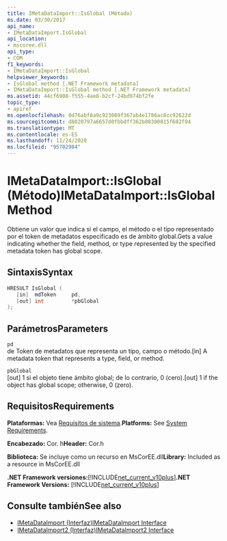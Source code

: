 ```yaml
---
title: IMetaDataImport::IsGlobal (Método)
ms.date: 03/30/2017
api_name:
- IMetaDataImport.IsGlobal
api_location:
- mscoree.dll
api_type:
- COM
f1_keywords:
- IMetaDataImport::IsGlobal
helpviewer_keywords:
- IsGlobal method [.NET Framework metadata]
- IMetaDataImport::IsGlobal method [.NET Framework metadata]
ms.assetid: 44cf6908-f555-4ae8-b2cf-24bd974bf2fe
topic_type:
- apiref
ms.openlocfilehash: 0d76abf8a9c923089f367ab4e1786ac8cc92622d
ms.sourcegitcommit: d8020797a6657d0fbbdff362b80300815f682f94
ms.translationtype: MT
ms.contentlocale: es-ES
ms.lasthandoff: 11/24/2020
ms.locfileid: "95702984"
---
```

# <a name="imetadataimportisglobal-method"></a><span data-ttu-id="48a36-102">IMetaDataImport::IsGlobal (Método)</span><span class="sxs-lookup"><span data-stu-id="48a36-102">IMetaDataImport::IsGlobal Method</span></span>

<span data-ttu-id="48a36-103">Obtiene un valor que indica si el campo, el método o el tipo representado por el token de metadatos especificado es de ámbito global.</span><span class="sxs-lookup"><span data-stu-id="48a36-103">Gets a value indicating whether the field, method, or type represented by the specified metadata token has global scope.</span></span>  
  
## <a name="syntax"></a><span data-ttu-id="48a36-104">Sintaxis</span><span class="sxs-lookup"><span data-stu-id="48a36-104">Syntax</span></span>  
  
```cpp  
HRESULT IsGlobal (  
   [in]  mdToken     pd,  
   [out] int         *pbGlobal  
);  
```  
  
## <a name="parameters"></a><span data-ttu-id="48a36-105">Parámetros</span><span class="sxs-lookup"><span data-stu-id="48a36-105">Parameters</span></span>  

 `pd`  
 <span data-ttu-id="48a36-106">de Token de metadatos que representa un tipo, campo o método.</span><span class="sxs-lookup"><span data-stu-id="48a36-106">[in] A metadata token that represents a type, field, or method.</span></span>  
  
 `pbGlobal`  
 <span data-ttu-id="48a36-107">[out] 1 si el objeto tiene ámbito global; de lo contrario, 0 (cero).</span><span class="sxs-lookup"><span data-stu-id="48a36-107">[out] 1 if the object has global scope; otherwise, 0 (zero).</span></span>  
  
## <a name="requirements"></a><span data-ttu-id="48a36-108">Requisitos</span><span class="sxs-lookup"><span data-stu-id="48a36-108">Requirements</span></span>  

 <span data-ttu-id="48a36-109">**Plataformas:** Vea [Requisitos de sistema](../../get-started/system-requirements.md).</span><span class="sxs-lookup"><span data-stu-id="48a36-109">**Platforms:** See [System Requirements](../../get-started/system-requirements.md).</span></span>  
  
 <span data-ttu-id="48a36-110">**Encabezado:** Cor. h</span><span class="sxs-lookup"><span data-stu-id="48a36-110">**Header:** Cor.h</span></span>  
  
 <span data-ttu-id="48a36-111">**Biblioteca:** Se incluye como un recurso en MsCorEE.dll</span><span class="sxs-lookup"><span data-stu-id="48a36-111">**Library:** Included as a resource in MsCorEE.dll</span></span>  
  
 <span data-ttu-id="48a36-112">**.NET Framework versiones:**[!INCLUDE[net_current_v10plus](../../../../includes/net-current-v10plus-md.md)]</span><span class="sxs-lookup"><span data-stu-id="48a36-112">**.NET Framework Versions:** [!INCLUDE[net_current_v10plus](../../../../includes/net-current-v10plus-md.md)]</span></span>  
  
## <a name="see-also"></a><span data-ttu-id="48a36-113">Consulte también</span><span class="sxs-lookup"><span data-stu-id="48a36-113">See also</span></span>

- [<span data-ttu-id="48a36-114">IMetaDataImport (Interfaz)</span><span class="sxs-lookup"><span data-stu-id="48a36-114">IMetaDataImport Interface</span></span>](imetadataimport-interface.md)
- [<span data-ttu-id="48a36-115">IMetaDataImport2 (Interfaz)</span><span class="sxs-lookup"><span data-stu-id="48a36-115">IMetaDataImport2 Interface</span></span>](imetadataimport2-interface.md)
